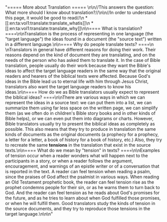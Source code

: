 "===== More about Translation ===== \n\n//This answers the question: What more should I know about translation?//\n\n//In order to understand this page, it would be good to read//\n  * [[:en:ta:vol1:translate:translate_whatis]]\n  * [[:en:ta:vol1:translate:translate_why]]\n\n==== What is translation? ====\n\nTranslation is the process of representing in one language (the \"target language\") the ideas found in a document (the \"source text\") written in a different language.\n\n==== Why do people translate texts? ====\n \nTranslators in general have different reasons for doing their work. Their reasons depend on the kind of document they are translating, and on the needs of the person who has asked them to translate it. In the case of Bible translation, people usually do their work because they want the Bible's ideas to affect the target language readers in the same way that the original readers and hearers of the biblical texts were affected. Because God's ideas in the Bible lead us to eternal life with him through Jesus Christ, translators also want the target language readers to know his ideas.\n\n==== How do we as Bible translators usually expect to represent the biblical ideas? ====\n\nThere are various ways in which we can represent the ideas in a source text: we can put them into a list, we can summarize them using far less space on the written page, we can simplify them (as we often do in children's Bible story books and in other kinds of Bible helps), or we can even put them into diagrams or charts. However, Bible translators usually try to present the biblical ideas as completely as possible. This also means that they try to produce in translation the same kinds of documents as the original documents (a prophecy for a prophecy, a letter for a letter, a book of history for a book of history, etc.) Also, they try to recreate the same **tensions** in the translation that exist in the source texts.\n\n==== What do we mean by \"tension\" in texts? ====\n\nExamples of tension occur when a reader wonders what will happen next to the participants in a story, or when a reader follows the argument, encouragement, and warnings of an epistle writer or of a conversation that is reported in the text. A reader can feel tension when reading a psalm, since the praises of God affect the psalmist in various ways. When reading an Old Testament prophetic book, the reader can feel tension rise as the prophet condemns people for their sin, or as he warns them to turn back to God. And the reader can feel tension as he reads about God's promises for the future, and as he tries to learn about when God fulfilled those promises, or when he will fulfill them. Good translators study the kinds of tension in the source documents, and they try to reproduce those tensions in the target language.\n\n\n"
